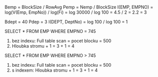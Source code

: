Bemp = BlockSize / RowAvg
Pemp = Nemp / BlockSize
I(EMP, EMPNO) = log(V(Emp, EmpNo)) / log(Fi) = log 30000 / log 100 = 4.5 / 2 = 2.2 = 3

Bdept = 40
Pdep = 3
I(DEPT, DeptNo) = log 100 / log 100 = 1

SELECT * FROM EMP WHERE EMPNO = 745
1. bez indexu: Full table scan = pocet blocku = 500
2. Hloubka stromu + 1 = 3 + 1 = 4

SELECT * FROM EMP WHERE EMPNO > 745
1. bez indexu: Full table scan = pocet blocku = 500
2. s indexem: Hloubka stromu + 1 = 3 + 1 = 4